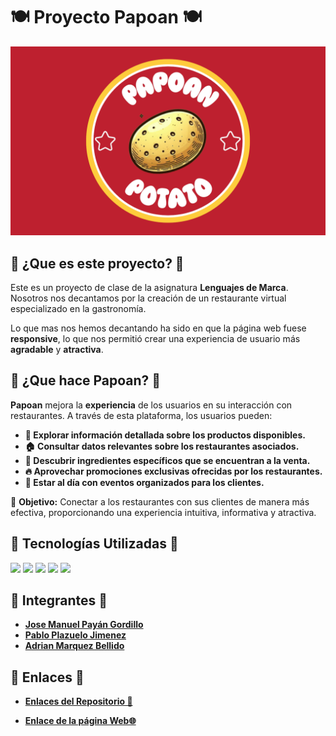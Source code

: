 # 🍽️ Proyecto Papoan 🍽️

![](./assets/img/img_empresa/banner.png)

## 🤔 ¿Que es este proyecto? 🤔

Este es un proyecto de clase de la asignatura **Lenguajes de Marca**. Nosotros nos decantamos por la creación de un restaurante virtual especializado en la gastronomía.

Lo que mas nos hemos decantando ha sido en que la página web fuese **responsive**, lo que nos permitió crear una experiencia de usuario más **agradable** y **atractiva**.

## 🔧 ¿Que hace Papoan? 🔧

**Papoan** mejora la **experiencia** de los usuarios en su interacción con restaurantes. A través de esta plataforma, los usuarios pueden:  

- **🍔 Explorar información detallada sobre los productos disponibles.**
- **🏠 Consultar datos relevantes sobre los restaurantes asociados.**  
- **🥬 Descubrir ingredientes específicos que se encuentran a la venta.**  
- **🔥 Aprovechar promociones exclusivas ofrecidas por los restaurantes.**  
- **🎉 Estar al día con eventos organizados para los clientes.**  

🎯 **Objetivo:** Conectar a los restaurantes con sus clientes de manera más efectiva, proporcionando una experiencia intuitiva, informativa y atractiva.

## 📝 Tecnologías Utilizadas 📝

![](https://img.shields.io/badge/HTML5-E34F26?style=for-the-badge&logo=html5&logoColor=white) ![](https://img.shields.io/badge/CSS3-1572B6?style=for-the-badge&logo=css3&logoColor=white) ![](https://img.shields.io/badge/JavaScript-F7DF1E?style=for-the-badge&logo=javascript&logoColor=black) ![](https://img.shields.io/badge/Git-F05032?style=for-the-badge&logo=git&logoColor=white) ![](https://img.shields.io/badge/GiHub-FCC624?style=for-the-badge&logo=github&logoColor=white&color=black)

## 👥 Integrantes 👥

- [**Jose Manuel Payán Gordillo**](https://github.com/L3V1XX)
- [**Pablo Plazuelo Jimenez**](https://github.com/Kasi800)
- [**Adrian Marquez Bellido**](https://github.com/justy005)

## 📍 Enlaces 📍

- **[Enlaces del Repositorio 🔗](https://github.com/L3V1XX/Proyecto_PAPOAN)**

- **[Enlace de la página Web🌐](https://proyecto-papoan.pages.dev/)**
